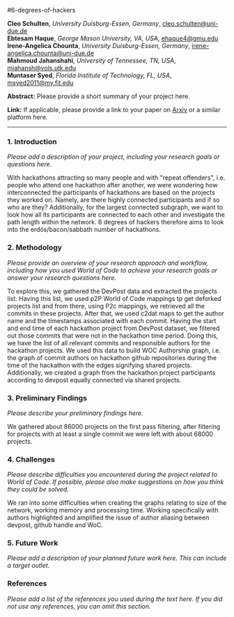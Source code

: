 #6-degrees-of-hackers

**Cleo Schulten**, *University Duisburg-Essen, Germany*, cleo.schulten@uni-due.de </br>
**Ebtesam Haque**, *George Mason University, VA, USA*, ehaque4@gmu.edu </br>
**Irene-Angelica Chounta**, *University Duisburg-Essen, Germany*, irene-angelica.chounta@uni-due.de </br>
**Mahmoud Jahanshahi**, *University of Tennessee, TN, USA*, mjahansh@vols.utk.edu </br>
**Muntaser Syed**, *Florida Institute of Technology, FL, USA*, msyed2011@my.fit.edu </br>

**Abstract:** Please provide a short summary of your project here.

**Link:** If applicable, please provide a link to your paper on [Arxiv](https://arxiv.org/) or a similar platform here.

***

### 1. Introduction
*Please add a description of your project, including your research goals or questions here.*

With hackathons attracting so many people and with "repeat offenders", i.e. people who attend one hackathon after another, we were wondering how interconnected the participants of hackathons are based on the projects they worked on.
Namely, are there highly connected participants and if so who are they? Additionally, for the largest connected subgraph, we want to look how all its participants are connected to each other and investigate the path length within the network.
6 degrees of hackers therefore aims to look into the erdös/bacon/sabbath number of hackathons. 

### 2. Methodology
*Please provide an overview of your research approach and workflow, including how you used World of Code to achieve your research goals or answer your research questions here.*

To explore this, we gathered the DevPost data and extracted the projects list. Having this list, we used p2P World of Code mappings
tp get deforked projects list and from there, using P2c mappings, we retrieved all the commits in these projects.
After that, we used c2dat maps to get the author name and the timestamps associated with each commit.
Having the start and end time of each hackathon project from DevPost dataset, we filtered out those commits that
were not in the hackathon time period. Doing this, we have the list of all relevant commits and responsible authors for the hackathon projects.
We used this data to build WOC Authorship graph, i.e. the graph of commit authors on hackathon github repositories during the time of the hackathon with the edges signifying shared projects. 
Additionally, we created a graph from the hackathon project participants according to devpost equally connected via shared projects.

### 3. Preliminary Findings
*Please describe your preliminary findings here.*

We gathered about 86000 projects on the first pass filtering, after filtering for projects with at least a single commit we were left with about 68000 projects.

### 4. Challenges
*Please describe difficulties you encountered during the project related to World of Code. If possible, please also make suggestions on how you think they could be solved.*

We ran into some difficulties when creating the graphs relating to size of the network, working memory and processing time.
Working specifically with authors highlighted and amplified the issue of author aliasing between devpost, github handle and WoC. 

### 5. Future Work
*Please add a description of your planned future work here. This can include a target outlet.*



### References
*Please add a list of the references you used during the text here. If you did not use any references, you can omit this section.*

